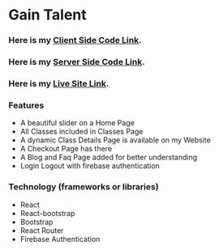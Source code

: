 # Gain Talent

### Here is my [Client Side Code Link](https://github.com/programming-hero-web-course1/b610-learning-platform-client-side-aminuls).

### Here is my [Server Side Code Link](https://github.com/programming-hero-web-course1/b610-lerning-platform-server-side-aminuls).

### Here is my [Live Site Link](https://gain-talent.web.app/).

### Features
- A beautiful slider on a Home Page
- All Classes included in Classes Page
- A dynamic Class Details Page is available on my Website
- A Checkout Page has there
- A Blog and Faq Page added for better understanding
- Login Logout with firebase authentication

### Technology (frameworks or libraries)
 - React
 - React-bootstrap
 - Bootstrap
 - React Router
 - Firebase Authentication